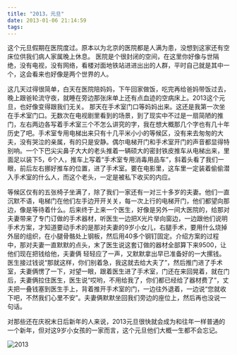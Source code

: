 ```yaml
---
title: "2013，元旦"
date: 2013-01-06 21:14:59
tags:
---
```


这个元旦假期在医院度过。原本以为北京的医院都是人满为患，没想到这家还有空床位供我们病人家属晚上休息。 医院是个很封闭的空间，在这里你好像与世隔绝，没有电视，没有网络，看楼对面地铁站进进出出的人群，平时自己就是其中一个，这会看来也好像是两个世界的人。

这几天过得很简单，白天在医院陪妈妈，下午回家做饭，吃完再给爸妈带饭过去，晚上跟爸轮流守夜，就睡在旁边那张床单上还有点血迹的空病床上。2013这个元旦，也好像变得跟我们无关。 那天在手术室门口等妈妈出来。这还是我第一次坐在手术室门口。无数次在电视剧里看到的场景，到了现实中不过是一扇简陋的推门，左右两边各写着手术室三个不怎么讲究的字，我在想大概那几个字也有几十年历史了吧。手术室专用电梯出来只有十几平米小小的等候区，没有来去匆匆的大夫，没有哭泣的亲属，有的只是安静。偶尔电梯开门和手术室开门的声音都显得特别响。一个下巴尖尖鼻子大大的老头推着一辆硕大的密封铁皮推车从电梯出来，里面足以装下5，6个人，推车上写着“手术室专用消毒用品车”，斜着头看了我们一眼，前后左右挪好推车的位置，进了手术室。要在电影里，这车里一定装着偷偷潜入手术室的什么人，而这个老头，一定是被私下收买的内应。

等候区仅有的五张椅子坐满了，除了我们一家还有一对三十多岁的夫妻。他们一直沉默不语，电梯门在他们左手边开开关关，每一次上行的电梯开门，他们都望向那边，像是等待着什么。后来终于上来一个医生，好像是另外一间大医院的，给那对夫妻带来了专门订做的手术器材，听医生一边把X光片举向窗边，一边跟他们说明手术方案，才知道要动手术的是那对夫妻的9岁小女儿，右腿手术，要用什么烧掉外层的组织，在小腿骨骼处上钢板，然后用40多个钢钉固定。介绍方案的过程中，那对夫妻一直默默的点头，末了医生说这套订做的器材全部算下来9500，让他们现在把钱给他，夫妻俩 轻轻应了一声，又默默拿出早已准备好的一大摞钱。医生接过钱说“那就这样，你们别着急，我这就去给大夫了”，然后推门进了手术室，夫妻俩愣了一下，对望一眼，跟着医生进了手术室，门还在来回晃着，就在门后，夫妻俩拉住医生，医生说“哎哟，不用给我了，你们都已经给了器材费了”，丈夫把一叠钱塞到医生手上，背着推开手术室的门，一边往外退着，一边说“您就收下吧，不然我们心里不安”。夫妻俩默默坐回我们旁边的座位上，然后再也没说一句话。 

对那些还在庆祝末日后新年的人来说，2013元旦很快就会成为和往年一样普通的一个新年，但对这9岁小女孩的一家而言，这个元旦他们大概一生都不会忘记。

![](../../../images/2013/2013.jpg "2013") 